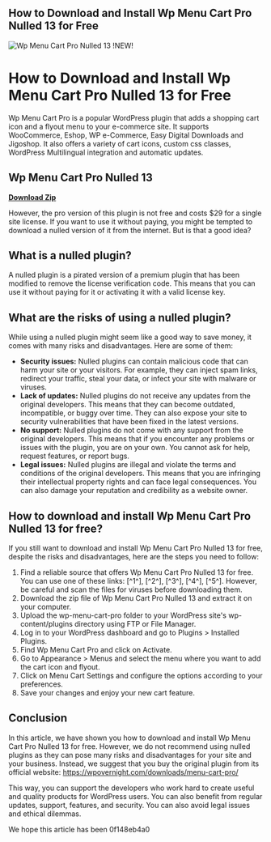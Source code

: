 ## How to Download and Install Wp Menu Cart Pro Nulled 13 for Free

 
![Wp Menu Cart Pro Nulled 13 !NEW!](https://ps.w.org/wordpress-simple-paypal-shopping-cart/assets/icon-128x128.png?rev=2722490)

 
# How to Download and Install Wp Menu Cart Pro Nulled 13 for Free
 
Wp Menu Cart Pro is a popular WordPress plugin that adds a shopping cart icon and a flyout menu to your e-commerce site. It supports WooCommerce, Eshop, WP e-Commerce, Easy Digital Downloads and Jigoshop. It also offers a variety of cart icons, custom css classes, WordPress Multilingual integration and automatic updates.
 
## Wp Menu Cart Pro Nulled 13


[**Download Zip**](https://www.google.com/url?q=https%3A%2F%2Fcinurl.com%2F2tK9R8&sa=D&sntz=1&usg=AOvVaw1ZdL9_yJbXacx7pqezchJ2)

 
However, the pro version of this plugin is not free and costs $29 for a single site license. If you want to use it without paying, you might be tempted to download a nulled version of it from the internet. But is that a good idea?
 
## What is a nulled plugin?
 
A nulled plugin is a pirated version of a premium plugin that has been modified to remove the license verification code. This means that you can use it without paying for it or activating it with a valid license key.
 
## What are the risks of using a nulled plugin?
 
While using a nulled plugin might seem like a good way to save money, it comes with many risks and disadvantages. Here are some of them:
 
- **Security issues:** Nulled plugins can contain malicious code that can harm your site or your visitors. For example, they can inject spam links, redirect your traffic, steal your data, or infect your site with malware or viruses.
- **Lack of updates:** Nulled plugins do not receive any updates from the original developers. This means that they can become outdated, incompatible, or buggy over time. They can also expose your site to security vulnerabilities that have been fixed in the latest versions.
- **No support:** Nulled plugins do not come with any support from the original developers. This means that if you encounter any problems or issues with the plugin, you are on your own. You cannot ask for help, request features, or report bugs.
- **Legal issues:** Nulled plugins are illegal and violate the terms and conditions of the original developers. This means that you are infringing their intellectual property rights and can face legal consequences. You can also damage your reputation and credibility as a website owner.

## How to download and install Wp Menu Cart Pro Nulled 13 for free?
 
If you still want to download and install Wp Menu Cart Pro Nulled 13 for free, despite the risks and disadvantages, here are the steps you need to follow:

1. Find a reliable source that offers Wp Menu Cart Pro Nulled 13 for free. You can use one of these links: [^1^], [^2^], [^3^], [^4^], [^5^]. However, be careful and scan the files for viruses before downloading them.
2. Download the zip file of Wp Menu Cart Pro Nulled 13 and extract it on your computer.
3. Upload the wp-menu-cart-pro folder to your WordPress site's wp-content/plugins directory using FTP or File Manager.
4. Log in to your WordPress dashboard and go to Plugins > Installed Plugins.
5. Find Wp Menu Cart Pro and click on Activate.
6. Go to Appearance > Menus and select the menu where you want to add the cart icon and flyout.
7. Click on Menu Cart Settings and configure the options according to your preferences.
8. Save your changes and enjoy your new cart feature.

## Conclusion
 
In this article, we have shown you how to download and install Wp Menu Cart Pro Nulled 13 for free. However, we do not recommend using nulled plugins as they can pose many risks and disadvantages for your site and your business. Instead, we suggest that you buy the original plugin from its official website: https://wpovernight.com/downloads/menu-cart-pro/
 
This way, you can support the developers who work hard to create useful and quality products for WordPress users. You can also benefit from regular updates, support, features, and security. You can also avoid legal issues and ethical dilemmas.
 
We hope this article has been
 0f148eb4a0

